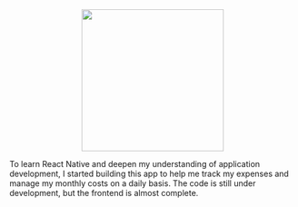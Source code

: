 <div id="header" align="center">
  <img src="https://github.com/VinLacer/Controle/blob/master/Example.gif" width="250"/>
</div>

To learn React Native and deepen my understanding of application development, I started building this app to help me track my expenses and manage my monthly costs on a daily basis. The code is still under development, but the frontend is almost complete.
